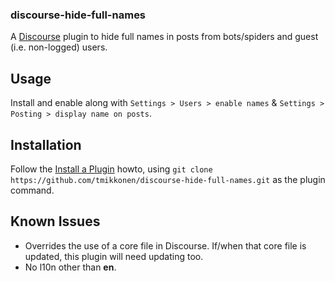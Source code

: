 ### discourse-hide-full-names

A [Discourse](https://github.com/discourse/discourse) plugin to hide full names in posts from bots/spiders and guest (i.e. non-logged) users.

## Usage

Install and enable along with `Settings > Users > enable names` & `Settings > Posting > display name on posts`.

## Installation

Follow the [Install a Plugin](https://meta.discourse.org/t/install-a-plugin/19157) howto, using
`git clone https://github.com/tmikkonen/discourse-hide-full-names.git` as the plugin command.

## Known Issues
* Overrides the use of a core file in Discourse. If/when that core file is updated, this plugin will need updating too.
* No l10n other than **en**.
